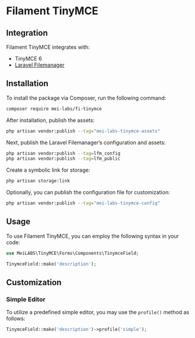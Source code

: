 # Filament TinyMCE

## Integration

Filament TinyMCE integrates with:

- TinyMCE 6
- [Laravel Filemanager](https://github.com/UniSharp/laravel-filemanager)

## Installation

To install the package via Composer, run the following command:

```bash
composer require mei-labs/fi-tinymce
```

After installation, publish the assets:

```bash
php artisan vendor:publish --tag="mei-labs-tinymce-assets"
```

Next, publish the Laravel Filemanager’s configuration and assets:

```bash
php artisan vendor:publish --tag=lfm_config
php artisan vendor:publish --tag=lfm_public
```

Create a symbolic link for storage:

```bash
php artisan storage:link
```

Optionally, you can publish the configuration file for customization:

```bash
php artisan vendor:publish --tag="mei-labs-tinymce-config"
```

## Usage

To use Filament TinyMCE, you can employ the following syntax in your code:

```php
use MeiLABS\TinyMCE\Forms\Components\TinymceField;

TinymceField::make('description');
```

## Customization

### Simple Editor

To utilize a predefined simple editor, you may use the <code>profile()</code> method as follows:

```php
TinymceField::make('description')->profile('simple');
```
